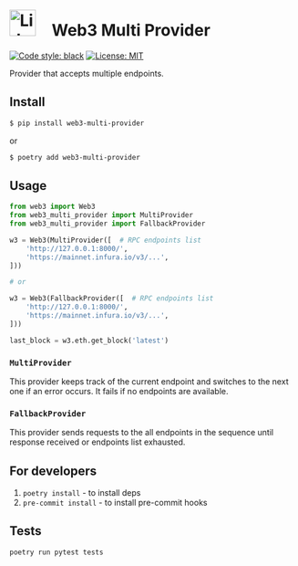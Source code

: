 # <img src="https://docs.lido.fi/img/logo.svg" alt="Lido" width="46"/> Web3 Multi Provider

[![Code style: black](https://img.shields.io/badge/code%20style-black-000000.svg)](https://github.com/psf/black)
[![License: MIT](https://img.shields.io/badge/License-MIT-yellow.svg)](https://opensource.org/licenses/MIT)

Provider that accepts multiple endpoints.

## Install

```bash
$ pip install web3-multi-provider
```
or
```bash
$ poetry add web3-multi-provider
```

## Usage

```py
from web3 import Web3
from web3_multi_provider import MultiProvider
from web3_multi_provider import FallbackProvider

w3 = Web3(MultiProvider([  # RPC endpoints list
    'http://127.0.0.1:8000/',
    'https://mainnet.infura.io/v3/...',
]))

# or

w3 = Web3(FallbackProvider([  # RPC endpoints list
    'http://127.0.0.1:8000/',
    'https://mainnet.infura.io/v3/...',
]))

last_block = w3.eth.get_block('latest')
```

### `MultiProvider`

This provider keeps track of the current endpoint and switches to the next one if an error occurs. 
It fails if no endpoints are available.

### `FallbackProvider`

This provider sends requests to the all endpoints in the sequence until response received or endpoints list exhausted.

## For developers

1. `poetry install` - to install deps
2. `pre-commit install` - to install pre-commit hooks

## Tests

```bash
poetry run pytest tests
```
